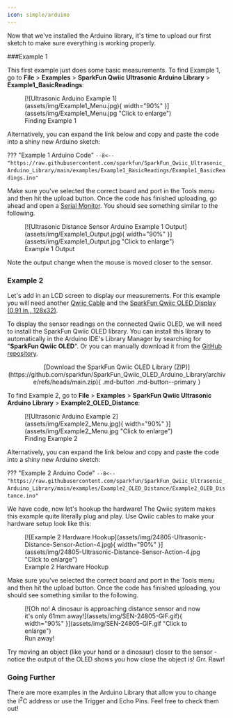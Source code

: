 ```yaml
---
icon: simple/arduino
---
```


Now that we've installed the Arduino library, it's time to upload our first sketch to make sure everything is working properly.


###Example 1

This first example just does some basic measurements. To find Example 1, go to **File** > **Examples** > **SparkFun Qwiic Ultrasonic Arduino Library** > **Example1_BasicReadings**:


<figure markdown>
[![Ultrasonic Arduino Example 1](assets/img/Example1_Menu.jpg){ width="90%" }](assets/img/Example1_Menu.jpg "Click to enlarge")
<figcaption markdown>Finding Example 1</figcaption>
</figure>

Alternatively, you can expand the link below and copy and paste the code into a shiny new Arduino sketch:

??? "Example 1 Arduino Code"
	```
	--8<-- "https://raw.githubusercontent.com/sparkfun/SparkFun_Qwiic_Ultrasonic_Arduino_Library/main/examples/Example1_BasicReadings/Example1_BasicReadings.ino"
	```


Make sure you've selected the correct board and port in the Tools menu and then hit the upload button. Once the code has finished uploading, go ahead and open a [Serial Monitor](https://learn.sparkfun.com/tutorials/terminal-basics). You should see something similar to the following.

<figure markdown>
[![Ultrasonic Distance Sensor Arduino Example 1 Output](assets/img/Example1_Output.jpg){ width="90%" }](assets/img/Example1_Output.jpg "Click to enlarge")
<figcaption markdown>Example 1 Output</figcaption>
</figure>

Note the output change when the mouse is moved closer to the sensor.



### Example 2

Let's add in an LCD screen to display our measurements. For this example you will need another [Qwiic Cable](https://www.sparkfun.com/products/14427) and the [SparkFun Qwiic OLED Display (0.91 in., 128x32)](https://www.sparkfun.com/products/24606).

To display the sensor readings on the connected Qwiic OLED, we will need to install the SparkFun Qwiic OLED library. You can install this library to automatically in the Arduino IDE's Library Manager by searching for "**SparkFun Qwiic OLED**". Or you can manually download it from the [GitHub repository](https://github.com/sparkfun/SparkFun_Qwiic_OLED_Arduino_Library).

<center>
	[Download the SparkFun Qwiic OLED Library (ZIP)](https://github.com/sparkfun/SparkFun_Qwiic_OLED_Arduino_Library/archive/refs/heads/main.zip){ .md-button .md-button--primary }
</center>



To find Example 2, go to **File** > **Examples** > **SparkFun Qwiic Ultrasonic Arduino Library** > **Example2_OLED_Distance**:


<figure markdown>
[![Ultrasonic Arduino Example 2](assets/img/Example2_Menu.jpg){ width="90%" }](assets/img/Example2_Menu.jpg "Click to enlarge")
<figcaption markdown>Finding Example 2</figcaption>
</figure>

Alternatively, you can expand the link below and copy and paste the code into a shiny new Arduino sketch:

??? "Example 2 Arduino Code"
	```
	--8<-- "https://raw.githubusercontent.com/sparkfun/SparkFun_Qwiic_Ultrasonic_Arduino_Library/main/examples/Example2_OLED_Distance/Example2_OLED_Distance.ino"
	```

We have code, now let's hookup the hardware! The Qwiic system makes this example quite literally plug and play. Use Qwiic cables to make your hardware setup look like this:

<figure markdown>
[![Example 2 Hardware Hookup](assets/img/24805-Ultrasonic-Distance-Sensor-Action-4.jpg){ width="90%" }](assets/img/24805-Ultrasonic-Distance-Sensor-Action-4.jpg "Click to enlarge")
<figcaption markdown>Example 2 Hardware Hookup</figcaption>
</figure>


Make sure you've selected the correct board and port in the Tools menu and then hit the upload button. Once the code has finished uploading, you should see something similar to the following.


<figure markdown>
[![Oh no! A dinosaur is approaching distance sensor and now it's only 61mm away!](assets/img/SEN-24805-GIF.gif){ width="90%" }](assets/img/SEN-24805-GIF.gif "Click to enlarge")
<figcaption markdown>Run away!</figcaption>
</figure>


Try moving an object (like your hand or a dinosaur) closer to the sensor - notice the output of the OLED shows you how close the object is! Grr. Rawr!

### Going Further

There are more examples in the Arduino Library that allow you to change the I<sup>2</sup>C address or use the Trigger and Echo Pins. Feel free to check them out!
